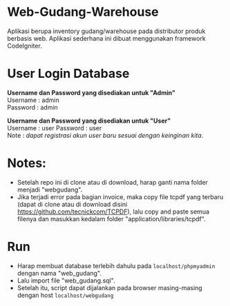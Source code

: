 # Web-Gudang-Warehouse

Aplikasi berupa inventory gudang/warehouse pada distributor produk berbasis web. Aplikasi sederhana ini dibuat menggunakan framework CodeIgniter.

# User Login Database
<strong>Username dan Password yang disediakan untuk "Admin"</strong><br>
Username : admin<br>
Password : admin

<strong>Username dan Password yang disediakan untuk "User"</strong><br>
Username : user
Password : user<br>
Note : _dapat registrasi akun user baru sesuai dengan keinginan kita_.<br>

# Notes:
- Setelah repo ini di clone atau di download, harap ganti nama folder menjadi "webgudang".
- Jika terjadi error pada bagian invoice, maka copy file tcpdf yang terbaru (dapat di clone atau di download disini https://github.com/tecnickcom/TCPDF), lalu copy and paste semua filenya dan masukkan kedalam folder "application/libraries/tcpdf".

# Run
- Harap membuat database terlebih dahulu pada <code>localhost/phpmyadmin</code> dengan nama "web_gudang".
- Lalu import file "web_gudang.sql".
- Setelah itu, script dapat dijalankan pada browser masing-masing dengan host <code>localhost/webgudang</code>	

